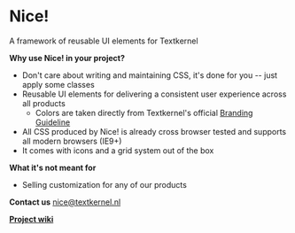 # Nice!

A framework of reusable UI elements for Textkernel

__Why use Nice! in your project?__
* Don't care about writing and maintaining CSS, it's done for you -- just apply some classes
* Reusable UI elements for delivering a consistent user experience across all products
  * Colors are taken directly from Textkernel's official [Branding Guideline](https://app.frontify.com/d/apB5ernOJZzj/textkernel-branding-guideline)
* All CSS produced by Nice! is already cross browser tested and supports all modern browsers (IE9+)
* It comes with icons and a grid system out of the box

__What it's not meant for__
* Selling customization for any of our products

__Contact us__
[nice@textkernel.nl](mailto:nice@textkernel.nl)

[__Project wiki__](/../wikis/home)